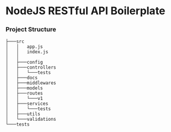 # NodeJS RESTful API Boilerplate

### Project Structure
```
├───src
│   │   app.js
│   │   index.js
│   │   
│   ├───config
│   ├───controllers
│   │   └───tests
│   ├───docs
│   ├───middlewares
│   ├───models
│   ├───routes
│   │   └───v1
│   ├───services
│   │   └───tests
│   ├───utils
│   └───validations
└───tests
```
